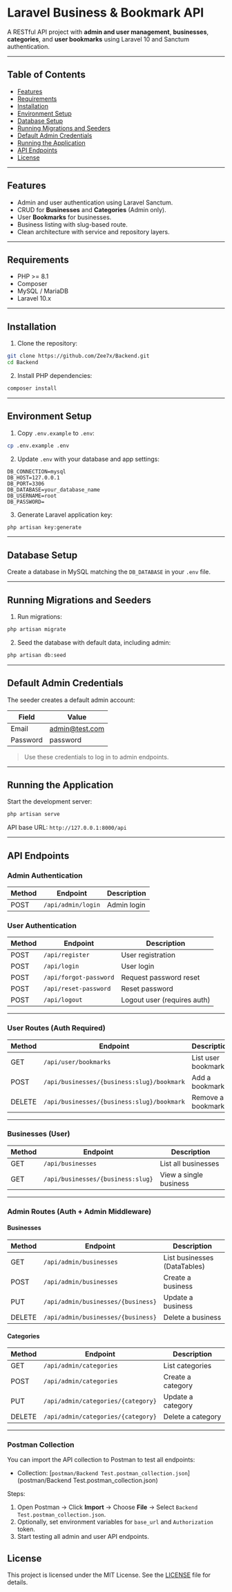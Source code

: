 # Laravel Business & Bookmark API

A RESTful API project with **admin and user management**, **businesses**, **categories**, and **user bookmarks** using Laravel 10 and Sanctum authentication.

---

## Table of Contents

- [Features](#features)
- [Requirements](#requirements)
- [Installation](#installation)
- [Environment Setup](#environment-setup)
- [Database Setup](#database-setup)
- [Running Migrations and Seeders](#running-migrations-and-seeders)
- [Default Admin Credentials](#default-admin-credentials)
- [Running the Application](#running-the-application)
- [API Endpoints](#api-endpoints)
- [License](#license)

---

## Features

- Admin and user authentication using Laravel Sanctum.
- CRUD for **Businesses** and **Categories** (Admin only).
- User **Bookmarks** for businesses.
- Business listing with slug-based route.
- Clean architecture with service and repository layers.

---

## Requirements

- PHP >= 8.1  
- Composer  
- MySQL / MariaDB  
- Laravel 10.x    

---

## Installation

1. Clone the repository:

```bash
git clone https://github.com/Zee7x/Backend.git
cd Backend
````

2. Install PHP dependencies:

```bash
composer install
```

---

## Environment Setup

1. Copy `.env.example` to `.env`:

```bash
cp .env.example .env
```

2. Update `.env` with your database and app settings:

```env
DB_CONNECTION=mysql
DB_HOST=127.0.0.1
DB_PORT=3306
DB_DATABASE=your_database_name
DB_USERNAME=root
DB_PASSWORD=
```

3. Generate Laravel application key:

```bash
php artisan key:generate
```

---

## Database Setup

Create a database in MySQL matching the `DB_DATABASE` in your `.env` file.

---

## Running Migrations and Seeders

1. Run migrations:

```bash
php artisan migrate
```

2. Seed the database with default data, including admin:

```bash
php artisan db:seed
```

---

## Default Admin Credentials

The seeder creates a default admin account:

| Field    | Value                                         |
| -------- | --------------------------------------------- |
| Email    | [admin@test.com](mailto:admin@test.com) |
| Password | password                                   |

> Use these credentials to log in to admin endpoints.

---

## Running the Application

Start the development server:

```bash
php artisan serve
```

API base URL: `http://127.0.0.1:8000/api`

---

## API Endpoints

### Admin Authentication

| Method | Endpoint           | Description |
| ------ | ------------------ | ----------- |
| POST   | `/api/admin/login` | Admin login |

### User Authentication

| Method | Endpoint               | Description                 |
| ------ | ---------------------- | --------------------------- |
| POST   | `/api/register`        | User registration           |
| POST   | `/api/login`           | User login                  |
| POST   | `/api/forgot-password` | Request password reset      |
| POST   | `/api/reset-password`  | Reset password              |
| POST   | `/api/logout`          | Logout user (requires auth) |

---

### User Routes (Auth Required)

| Method | Endpoint                                   | Description         |
| ------ | ------------------------------------------ | ------------------- |
| GET    | `/api/user/bookmarks`                      | List user bookmarks |
| POST   | `/api/businesses/{business:slug}/bookmark` | Add a bookmark      |
| DELETE | `/api/businesses/{business:slug}/bookmark` | Remove a bookmark   |

---

### Businesses (User)

| Method | Endpoint                          | Description            |
| ------ | --------------------------------- | ---------------------- |
| GET    | `/api/businesses`                 | List all businesses    |
| GET    | `/api/businesses/{business:slug}` | View a single business |

---

### Admin Routes (Auth + Admin Middleware)

#### Businesses

| Method | Endpoint                           | Description                  |
| ------ | ---------------------------------- | ---------------------------- |
| GET    | `/api/admin/businesses`            | List businesses (DataTables) |
| POST   | `/api/admin/businesses`            | Create a business            |
| PUT    | `/api/admin/businesses/{business}` | Update a business            |
| DELETE | `/api/admin/businesses/{business}` | Delete a business            |

#### Categories

| Method | Endpoint                           | Description       |
| ------ | ---------------------------------- | ----------------- |
| GET    | `/api/admin/categories`            | List categories   |
| POST   | `/api/admin/categories`            | Create a category |
| PUT    | `/api/admin/categories/{category}` | Update a category |
| DELETE | `/api/admin/categories/{category}` | Delete a category |

---

### Postman Collection

You can import the API collection to Postman to test all endpoints:

- Collection: [`postman/Backend Test.postman_collection.json`](postman/Backend Test.postman_collection.json)

Steps:

1. Open Postman → Click **Import** → Choose **File** → Select `Backend Test.postman_collection.json`.
2. Optionally, set environment variables for `base_url` and `Authorization` token.
3. Start testing all admin and user API endpoints.


## License

This project is licensed under the MIT License. See the [LICENSE](LICENSE) file for details.
